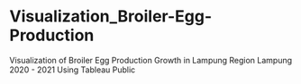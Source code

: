 # Visualization_Broiler-Egg-Production

Visualization of Broiler Egg Production Growth in Lampung Region
Lampung 2020 - 2021 Using Tableau Public
